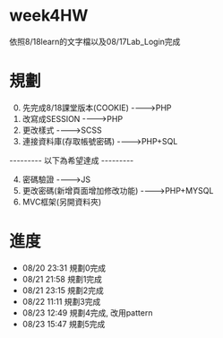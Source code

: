 # week4HW
依照8/18learn的文字檔以及08/17Lab_Login完成

# 規劃
0. 先完成8/18課堂版本(COOKIE)     ---->PHP
1. 改寫成SESSION                 ---->PHP
2. 更改樣式                      ---->SCSS
3. 連接資料庫(存取帳號密碼)       ---->PHP+SQL

--------- 以下為希望達成 ---------

4. 密碼驗證                      ---->JS
5. 更改密碼(新增頁面增加修改功能)  ---->PHP+MYSQL
6. MVC框架(另開資料夾)

# 進度
- 08/20 23:31 規劃0完成
- 08/21 21:58 規劃1完成
- 08/21 23:15 規劃2完成
- 08/22 11:11 規劃3完成
- 08/23 12:49 規劃4完成, 改用pattern
- 08/23 15:47 規劃5完成